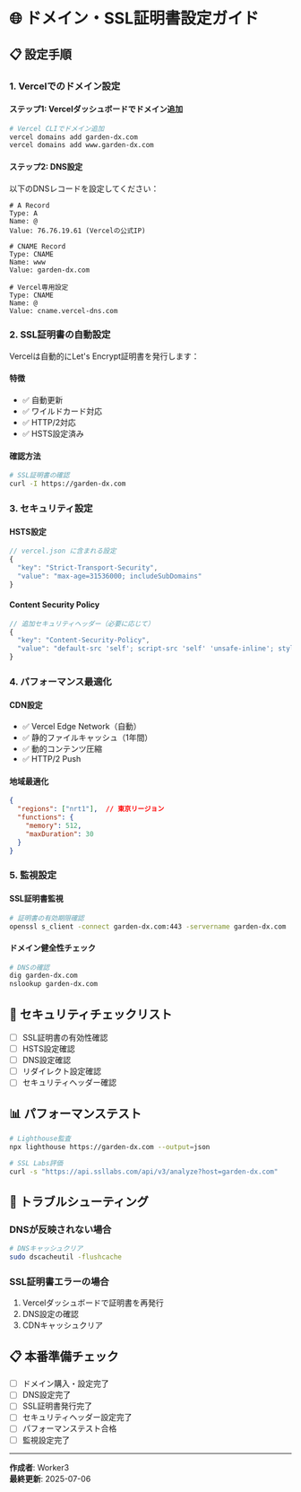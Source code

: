 # 🌐 ドメイン・SSL証明書設定ガイド

## 📋 設定手順

### 1. Vercelでのドメイン設定

#### ステップ1: Vercelダッシュボードでドメイン追加
```bash
# Vercel CLIでドメイン追加
vercel domains add garden-dx.com
vercel domains add www.garden-dx.com
```

#### ステップ2: DNS設定
以下のDNSレコードを設定してください：

```dns
# A Record
Type: A
Name: @
Value: 76.76.19.61 (Vercelの公式IP)

# CNAME Record  
Type: CNAME
Name: www
Value: garden-dx.com

# Vercel専用設定
Type: CNAME
Name: @
Value: cname.vercel-dns.com
```

### 2. SSL証明書の自動設定

Vercelは自動的にLet's Encrypt証明書を発行します：

#### 特徴
- ✅ 自動更新
- ✅ ワイルドカード対応
- ✅ HTTP/2対応
- ✅ HSTS設定済み

#### 確認方法
```bash
# SSL証明書の確認
curl -I https://garden-dx.com
```

### 3. セキュリティ設定

#### HSTS設定
```javascript
// vercel.json に含まれる設定
{
  "key": "Strict-Transport-Security",
  "value": "max-age=31536000; includeSubDomains"
}
```

#### Content Security Policy
```javascript
// 追加セキュリティヘッダー（必要に応じて）
{
  "key": "Content-Security-Policy",
  "value": "default-src 'self'; script-src 'self' 'unsafe-inline'; style-src 'self' 'unsafe-inline'"
}
```

### 4. パフォーマンス最適化

#### CDN設定
- ✅ Vercel Edge Network（自動）
- ✅ 静的ファイルキャッシュ（1年間）
- ✅ 動的コンテンツ圧縮
- ✅ HTTP/2 Push

#### 地域最適化
```json
{
  "regions": ["nrt1"],  // 東京リージョン
  "functions": {
    "memory": 512,
    "maxDuration": 30
  }
}
```

### 5. 監視設定

#### SSL証明書監視
```bash
# 証明書の有効期限確認
openssl s_client -connect garden-dx.com:443 -servername garden-dx.com | openssl x509 -noout -dates
```

#### ドメイン健全性チェック
```bash
# DNSの確認
dig garden-dx.com
nslookup garden-dx.com
```

## 🔐 セキュリティチェックリスト

- [ ] SSL証明書の有効性確認
- [ ] HSTS設定確認
- [ ] DNS設定確認
- [ ] リダイレクト設定確認
- [ ] セキュリティヘッダー確認

## 📊 パフォーマンステスト

```bash
# Lighthouse監査
npx lighthouse https://garden-dx.com --output=json

# SSL Labs評価
curl -s "https://api.ssllabs.com/api/v3/analyze?host=garden-dx.com"
```

## 🚨 トラブルシューティング

### DNSが反映されない場合
```bash
# DNSキャッシュクリア
sudo dscacheutil -flushcache
```

### SSL証明書エラーの場合
1. Vercelダッシュボードで証明書を再発行
2. DNS設定の確認
3. CDNキャッシュクリア

## 📋 本番準備チェック

- [ ] ドメイン購入・設定完了
- [ ] DNS設定完了
- [ ] SSL証明書発行完了
- [ ] セキュリティヘッダー設定完了
- [ ] パフォーマンステスト合格
- [ ] 監視設定完了

---
**作成者**: Worker3  
**最終更新**: 2025-07-06